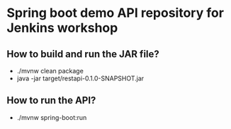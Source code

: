 # Spring boot demo API repository for Jenkins workshop

## How to build and run the JAR file?

- ./mvnw clean package
- java -jar target/restapi-0.1.0-SNAPSHOT.jar

## How to run the API?

- ./mvnw spring-boot:run
